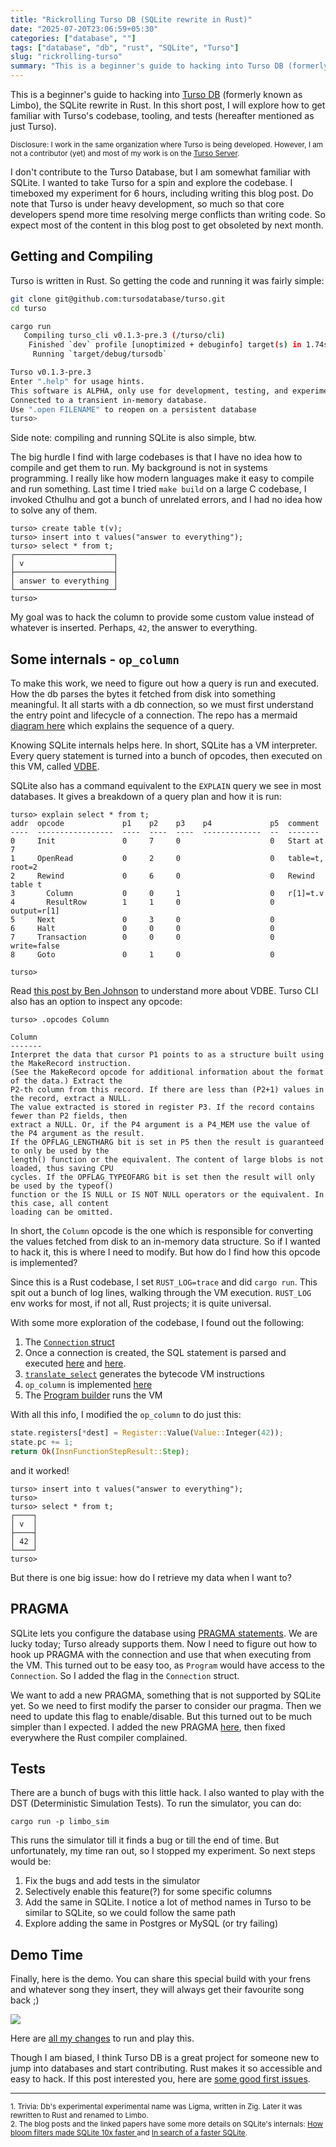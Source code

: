 ```yaml
---
title: "Rickrolling Turso DB (SQLite rewrite in Rust)"
date: "2025-07-20T23:06:59+05:30"
categories: ["database", ""]
tags: ["database", "db", "rust", "SQLite", "Turso"]
slug: "rickrolling-turso"
summary: "This is a beginner's guide to hacking into Turso DB (formerly known as Limbo), the SQLite rewrite in Rust. I will explore how to get familiar with Turso's codebase, tooling and tests"
---
```


This is a beginner's guide to hacking into [Turso DB](https://github.com/tursodatabase/turso) (formerly known as Limbo), the SQLite rewrite in Rust. In this short post, I will explore how to get familiar with Turso's codebase, tooling, and tests (hereafter mentioned as just Turso).

<small>Disclosure: I work in the same organization where Turso is being developed. However, I am not a contributor (yet) and most of my work is on the <a href="https://turso.tech/blog/a-deep-look-into-our-new-massive-multitenant-architecture">Turso Server</a>.</small>

I don't contribute to the Turso Database, but I am somewhat familiar with SQLite. I wanted to take Turso for a spin and explore the codebase. I timeboxed my experiment for 6 hours, including writing this blog post. Do note that Turso is under heavy development, so much so that core developers spend more time resolving merge conflicts than writing code. So expect most of the content in this blog post to get obsoleted by next month.

## Getting and Compiling

Turso is written in Rust. So getting the code and running it was fairly simple:

```bash
git clone git@github.com:tursodatabase/turso.git
cd turso

cargo run
   Compiling turso_cli v0.1.3-pre.3 (/turso/cli)
    Finished `dev` profile [unoptimized + debuginfo] target(s) in 1.74s
     Running `target/debug/tursodb`

Turso v0.1.3-pre.3
Enter ".help" for usage hints.
This software is ALPHA, only use for development, testing, and experimentation.
Connected to a transient in-memory database.
Use ".open FILENAME" to reopen on a persistent database
turso>
```

Side note: compiling and running SQLite is also simple, btw.

The big hurdle I find with large codebases is that I have no idea how to compile and get them to run. My background is not in systems programming. I really like how modern languages make it easy to compile and run something. Last time I tried `make build` on a large C codebase, I invoked Cthulhu and got a bunch of unrelated errors, and I had no idea how to solve any of them.

```
turso> create table t(v);
turso> insert into t values("answer to everything");
turso> select * from t;
┌──────────────────────┐
│ v                    │
├──────────────────────┤
│ answer to everything │
└──────────────────────┘
turso>
```

My goal was to hack the column to provide some custom value instead of whatever is inserted. Perhaps, `42`, the answer to everything.

## Some internals - `op_column`

To make this work, we need to figure out how a query is run and executed. How the db parses the bytes it fetched from disk into something meaningful. It all starts with a db connection, so we must first understand the entry point and lifecycle of a connection. The repo has a mermaid [diagram here](https://github.com/tursodatabase/turso/blob/main/docs/manual.md#appendix-a-limbo-internals) which explains the sequence of a query.

Knowing SQLite internals helps here. In short, SQLite has a VM interpreter. Every query statement is turned into a bunch of opcodes, then executed on this VM, called [VDBE](https://www.sqlite.org/opcode.html).

SQLite also has a command equivalent to the `EXPLAIN` query we see in most databases. It gives a breakdown of a query plan and how it is run:

```
turso> explain select * from t;
addr  opcode             p1    p2    p3    p4             p5  comment
----  -----------------  ----  ----  ----  -------------  --  -------
0     Init               0     7     0                    0   Start at 7
1     OpenRead           0     2     0                    0   table=t, root=2
2     Rewind             0     6     0                    0   Rewind table t
3       Column           0     0     1                    0   r[1]=t.v
4       ResultRow        1     1     0                    0   output=r[1]
5     Next               0     3     0                    0
6     Halt               0     0     0                    0
7     Transaction        0     0     0                    0   write=false
8     Goto               0     1     0                    0

turso>
```

Read [this post by Ben Johnson](https://fly.io/blog/sqlite-virtual-machine) to understand more about VDBE. Turso CLI also has an option to inspect any opcode:

```
turso> .opcodes Column

Column
-------
Interpret the data that cursor P1 points to as a structure built using the MakeRecord instruction.
(See the MakeRecord opcode for additional information about the format of the data.) Extract the
P2-th column from this record. If there are less than (P2+1) values in the record, extract a NULL.
The value extracted is stored in register P3. If the record contains fewer than P2 fields, then
extract a NULL. Or, if the P4 argument is a P4_MEM use the value of the P4 argument as the result.
If the OPFLAG_LENGTHARG bit is set in P5 then the result is guaranteed to only be used by the
length() function or the equivalent. The content of large blobs is not loaded, thus saving CPU
cycles. If the OPFLAG_TYPEOFARG bit is set then the result will only be used by the typeof()
function or the IS NULL or IS NOT NULL operators or the equivalent. In this case, all content
loading can be omitted.
```

In short, the `Column` opcode is the one which is responsible for converting the values fetched from disk to an in-memory data structure. So if I wanted to hack it, this is where I need to modify. But how do I find how this opcode is implemented?

Since this is a Rust codebase, I set `RUST_LOG=trace` and did `cargo run`. This spit out a bunch of log lines, walking through the VM execution. `RUST_LOG` env works for most, if not all, Rust projects; it is quite universal.

With some more exploration of the codebase, I found out the following:

1. The [`Connection` struct](https://github.com/tursodatabase/turso/blob/55b5e45231da9b38b4b05abf1f45dae88a33dbf7/core/lib.rs#L552-L573)
2. Once a connection is created, the SQL statement is parsed and executed [here](https://github.com/tursodatabase/turso/blob/55b5e45231da9b38b4b05abf1f45dae88a33dbf7/core/lib.rs#L577) and [here](https://github.com/tursodatabase/turso/blob/55b5e45231da9b38b4b05abf1f45dae88a33dbf7/core/lib.rs#L637).
3. [`translate_select`](https://github.com/tursodatabase/turso/blob/be0a607ba8efeb041f2b28b82a32e5e74438c18f/core/translate/select.rs#L27-L26) generates the bytecode VM instructions
4. `op_column` is implemented [here](https://github.com/tursodatabase/turso/blob/6506b3147d7ccc328553ab96e37b5613888a2d07/core/vdbe/execute.rs#L1357-L1363)
5. The [Program builder](http://github.com/tursodatabase/turso/blob/bbd7f32d80aa0284bd703e3bc69984c3f427f0df/core/vdbe/mod.rs#L371) runs the VM

With all this info, I modified the `op_column` to do just this:

```rust
state.registers[*dest] = Register::Value(Value::Integer(42));
state.pc += 1;
return Ok(InsnFunctionStepResult::Step);
```

and it worked!

```
turso> insert into t values("answer to everything");
turso>
turso> select * from t;
┌────┐
│ v  │
├────┤
│ 42 │
└────┘
turso>
```

But there is one big issue: how do I retrieve my data when I want to?

## PRAGMA

SQLite lets you configure the database using [PRAGMA statements](https://www.sqlite.org/pragma.html). We are lucky today; Turso already supports them. Now I need to figure out how to hook up PRAGMA with the connection and use that when executing from the VM. This turned out to be easy too, as `Program` would have access to the `Connection`. So I added the flag in the `Connection` struct.

We want to add a new PRAGMA, something that is not supported by SQLite yet. So we need to first modify the parser to consider our pragma. Then we need to update this flag to enable/disable. But this turned out to be much simpler than I expected. I added the new PRAGMA [here](https://github.com/tursodatabase/turso/blob/6506b3147d7ccc328553ab96e37b5613888a2d07/vendored/sqlite3-parser/src/parser/ast/mod.rs#L1745), then fixed everywhere the Rust compiler complained.

## Tests

There are a bunch of bugs with this little hack. I also wanted to play with the DST (Deterministic Simulation Tests). To run the simulator, you can do:

```
cargo run -p limbo_sim
```

This runs the simulator till it finds a bug or till the end of time. But unfortunately, my time ran out, so I stopped my experiment. So next steps would be:

1. Fix the bugs and add tests in the simulator
2. Selectively enable this feature(?) for some specific columns
3. Add the same in SQLite. I notice a lot of method names in Turso to be similar to SQLite, so we could follow the same path
4. Explore adding the same in Postgres or MySQL (or try failing)

## Demo Time

Finally, here is the demo. You can share this special build with your frens and whatever song they insert, they will always get their favourite song back ;)

<img src="/blag/images/2024/sqlite-rick-roll.gif"/>

Here are [all my changes](https://github.com/avinassh/limbo/pull/1) to run and play this.

Though I am biased, I think Turso DB is a great project for someone new to jump into databases and start contributing. Rust makes it so accessible and easy to hack. If this post interested you, here are [some good first issues](https://github.com/tursodatabase/turso/issues?q=is%3Aissue%20state%3Aopen%20label%3A%22good%20first%20issue%22).

---
<small>1. Trivia: Db's experimental experimental name was Ligma, written in Zig. Later it was rewritten to Rust and renamed to Limbo.</small><br>
<small>2. The blog posts and the linked papers have some more details on SQLite's internals: [How bloom filters made SQLite 10x faster
](https://avi.im/blag/2024/sqlite-past-present-future/) and [In search of a faster SQLite](https://avi.im/blag/2024/faster-sqlite/).</small><br>
